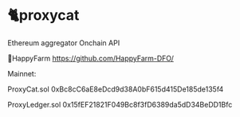 # 🐈proxycat

Ethereum aggregator
Onchain API

🚜HappyFarm
https://github.com/HappyFarm-DFO/

Mainnet:

ProxyCat.sol 0xBc8cC6aE8eDcd9d38A0bF615d415De185de135f4

ProxyLedger.sol 0x15fEF21821F049Bc8f3fD6389da5dD34BeDD1Bfc
